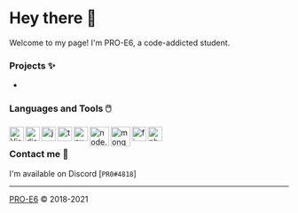 # Hey there 👋</h1>

Welcome to my page! I'm PRO-E6, a code-addicted student.


### Projects ✨

+ 

### Languages and Tools 🖱️

<img align="left" alt="Visual Studio Code" width="26px" src="https://i.imgur.com/LwSdAlE.png" />
<img align="left" alt="discord.js" width="26px" src="https://i.imgur.com/SI1DZf3.png" />
<img align="left" alt="js" width="26px" src="https://i.imgur.com/3u1wzwE.png" />
<img align="left" alt="ts" width="26px" src="https://i.imgur.com/vSgFULR.png" />
<img align="left" alt="py" width="26px" src="https://i.imgur.com/4pIzF9V.png" />
<img align="left" alt="node.js" width="35px" src="https://i.imgur.com/tYLFZBh.png" /> 
<img align="left" alt="mongodb" width="35px" src="https://pluspng.com/img-png/mongodb-png--770.png" />
<img align="left" alt="firebase" width="26px" src="https://i.imgur.com/1RVXvxS.png" /> 
<img align="left" alt="photoshop" width="26px" src="https://i.imgur.com/OC1RcS5.jpg" /> <br>

### Contact me 🤝

I'm available on Discord [`PR0#4818`]

---

[PRO-E6](https://pro-e6.dev) &copy; 2018-2021
